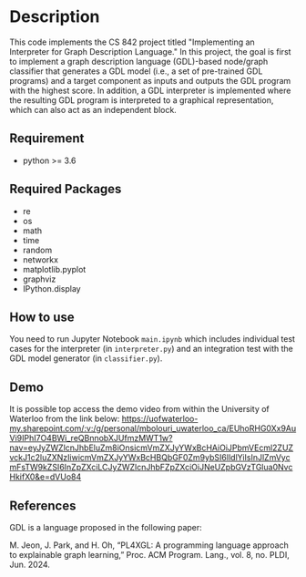 # Description

This code implements the CS 842 project titled "Implementing an Interpreter for Graph Description Language." In this project, the goal is first to implement a graph description language (GDL)-based node/graph classifier that generates a GDL model (i.e., a set of pre-trained GDL programs) and a target component as inputs and outputs the GDL program with the highest score. In addition, a GDL interpreter is implemented where the resulting GDL program is interpreted to a graphical representation, which can also act as an independent block.

## Requirement

* python >= 3.6

## Required Packages
* re
* os
* math
* time
* random
* networkx
* matplotlib.pyplot
* graphviz
* IPython.display

## How to use

You need to run Jupyter Notebook ``main.ipynb`` which includes individual test cases for the interpreter (in ``interpreter.py``) and an integration test with the GDL model generator (in ``classifier.py``).

## Demo

It is possible top access the demo video from within the University of Waterloo from the link below:
https://uofwaterloo-my.sharepoint.com/:v:/g/personal/mbolouri_uwaterloo_ca/EUhoRHG0Xx9AuVi9IPhI7O4BWi_reQBnnobXJUfmzMWT1w?nav=eyJyZWZlcnJhbEluZm8iOnsicmVmZXJyYWxBcHAiOiJPbmVEcml2ZUZvckJ1c2luZXNzIiwicmVmZXJyYWxBcHBQbGF0Zm9ybSI6IldlYiIsInJlZmVycmFsTW9kZSI6InZpZXciLCJyZWZlcnJhbFZpZXciOiJNeUZpbGVzTGlua0NvcHkifX0&e=dVUo84

## References

GDL is a language proposed in the following paper:

M. Jeon, J. Park, and H. Oh, “PL4XGL: A programming language approach to explainable graph learning,” Proc. ACM Program. Lang., vol. 8, no. PLDI, Jun. 2024.
